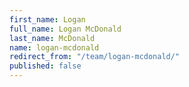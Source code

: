 ```yaml
---
first_name: Logan
full_name: Logan McDonald
last_name: McDonald
name: logan-mcdonald
redirect_from: "/team/logan-mcdonald/"
published: false
---
```


